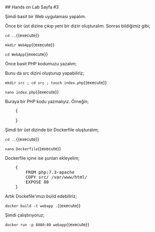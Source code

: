 ## Hands on Lab Sayfa #3

Şimdi basit bir Web uygulaması yapalım.

Önce bir üst dizine çıkıp yeni bir dizin oluşturalım. Sonras bildiğimiz gibi;

`cd ..`{{execute}}

`mkdir WebApp`{{execute}}

`cd WebApp`{{execute}}

Önce basit PHP kodumuzu yazalım;

Bunu da src dizini oluşturup yapabiliriz;

`mkdir src ; cd src ; touch index.php`{{execute}}

`nano index.php`{{execute}}

Buraya bir PHP kodu yazmalıyız. Örneğin;

<pre class="file">
    {
        <?php
        echo "Hello All... It's Docker :-)"
        ?>
    }
</pre>

Şimdi bir üst dizinde bir Dockerfile oluşturalım;

`cd ..`{{execute}}

`nano Dockerfile`{{execute}}

Dockerfile içine ise şunları ekleyelim;

<pre class="file">
    {
        FROM php:7.3-apache
        COPY src/ /var/www/html/
        EXPOSE 80
    }
</pre>

Artık Dockefile'ımızı build edebiliriz;

`docker build -t webapp .`{{execute}}

Şimdi çalıştırıyoruz;

`docker run -p 8080:80 webapp`{{execute}}
